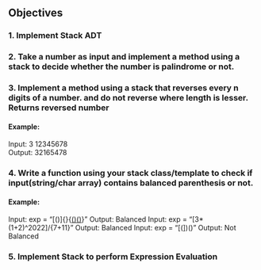 ## Objectives
### 1. Implement Stack ADT
### 2. Take a number as input and implement a method using a stack to decide whether the number is palindrome or not.
### 3. Implement a method using a stack that reverses every n digits of a number. and do not reverse where length is lesser. Returns reversed number
#### Example: 
Input: 3 12345678     
Output: 32165478

### 4. Write a function using your stack class/template to check if input(string/char array) contains balanced parenthesis or not.

####  Example:
Input: exp = “[()]{}{[()()]()}” 
Output: Balanced
Input: exp = “[3*(1+2)^2022]/{7+11}” 
Output: Balanced
Input: exp = “[(])()” 
Output: Not Balanced

### 5. Implement Stack to perform Expression Evaluation
